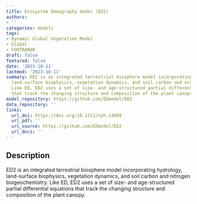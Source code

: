 ```yaml
---
title: Ecosystem Demography model (ED2)
authors:
- ''
categories: models
tags:
- Dynamic Global Vegetation Model
- Global
- FORTRAN90
draft: false
featured: false
date: '2023-10-11'
lastmod: '2023-10-11'
summary: ED2 is an integrated terrestrial biosphere model incorporating hydrology,
  land-surface biophysics, vegetation dynamics, and soil carbon and nitrogen biogeochemistry.
  Like ED, ED2 uses a set of size- and age-structured partial differential equations
  that track the changing structure and composition of the plant canopy.
model_repository: https://github.com/EDmodel/ED2
data_repository: ''
links:
  url_doi: https://doi.org/10.1111/nph.14009
  url_pdf: ''
  url_source: https://github.com/EDmodel/ED2
  url_docs: ''
---
```


## Description

ED2 is an integrated terrestrial biosphere model incorporating hydrology, land-surface biophysics, vegetation dynamics, and soil carbon and nitrogen biogeochemistry. Like ED, ED2 uses a set of size- and age-structured partial differential equations that track the changing structure and composition of the plant canopy.

